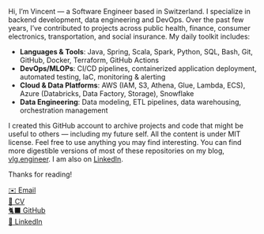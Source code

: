 Hi, I’m Vincent — a Software Engineer based in Switzerland. I specialize in backend development, data engineering and DevOps. Over the past few years, I’ve contributed to projects across public health, finance, consumer electronics, transportation, and social insurance. My daily toolkit includes:
* **Languages \& Tools**: Java, Spring, Scala, Spark, Python, SQL, Bash, Git, GitHub, Docker, Terraform, GitHub Actions
* **DevOps/MLOPs**: CI/CD pipelines, containerized application deployment, automated testing, IaC, monitoring & alerting
* **Cloud & Data Platforms**: AWS (IAM, S3, Athena, Glue, Lambda, ECS), Azure (Databricks, Data Factory, Storage), Snowflake
* **Data Engineering**: Data modeling, ETL pipelines, data warehousing, orchestration management

I created this GitHub account to archive projects and code that might be useful to others — including my future self. All the content is under MIT license. Feel free to use anything you may find interesting. You can find more digestible versions of most of these repositories on my blog, [vlg.engineer](https://vlg.engineer/). I am also on [LinkedIn](https://www.linkedin.com/in/vlg-engineer/).

Thanks for reading!

[✉️ Email](mailto:vlg.engineer@gmail.com)  
[📄 CV](https://vlg.engineer/res/cv/software_engineer_vincent_le_goualher.pdf)  
[🐈‍⬛ GitHub](https://github.com/datatrigger)  
[💼 LinkedIn](https://www.linkedin.com/in/vlg-engineer/)  
